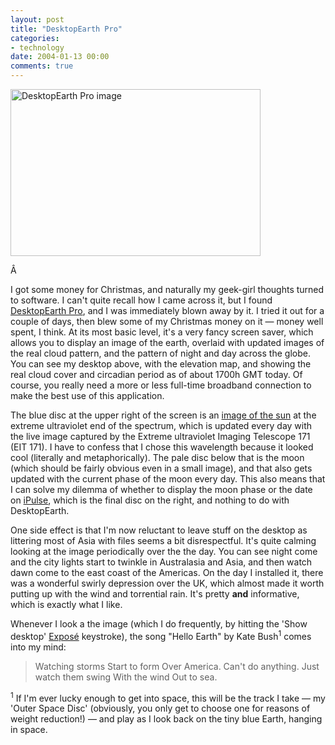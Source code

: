 ```yaml
---
layout: post
title: "DesktopEarth Pro"
categories:
- technology
date: 2004-01-13 00:00
comments: true
---
```


<p class="img-shadow"><img src="http://www.rousette.org.uk/mt-static/blog/archives/images/desktopearthpro.jpg" height="267" width="400" alt="DesktopEarth Pro image" /></p><p style="clear:both;">Â </p><p>I got some money for Christmas, and naturally my geek-girl thoughts turned to software. I can't quite recall how I came across it, but I found <a href="http://www.subrosasoft.com/thestore/product_info.php?products_id=423" title="Subrosasoft.com - DesktopEarth Pro">DesktopEarth Pro</a>, and I was immediately blown away by it. I tried it out for a couple of days, then blew some of my Christmas money on it &mdash; money well spent, I think. At its most basic level, it's a very fancy screen saver, which allows you to display an image of the earth, overlaid with updated images of the real cloud pattern, and the pattern of night and day across the globe. You can see my desktop above, with the elevation map, and showing the real cloud cover and circadian period as of about 1700h GMT today. Of course, you really need a more or less full-time broadband connection to make the best use of this application.</p>

<p>The blue disc at the upper right of the screen is an <a href="http://umbra.nascom.nasa.gov/images/latest.html" title="NASA images of the sun using Extreme Ultraviolet Imaging Telescope - EIT">image of the sun</a> at the extreme ultraviolet end of the spectrum, which is updated every day with the live image captured by the Extreme ultraviolet Imaging Telescope 171 (EIT 171). I have to confess that I chose this wavelength because it looked cool (literally and metaphorically). The pale disc below that is the moon (which should be fairly obvious even in a small image), and that also gets updated with the current phase of the moon every day. This also means that I can solve my dilemma of whether to display the moon phase or the date on <a href="http://iconfactory.com/ip_home.asp" title="Iconfactory - iPulse">iPulse</a>, which is the final disc on the right, and nothing to do with DesktopEarth.</p>

<p>One side effect is that I'm now reluctant to leave stuff on the desktop as littering most of Asia with files seems a bit disrespectful. It's quite calming looking at the image periodically over the the day. You can see night come and the city lights start to twinkle in Australasia and Asia, and then watch dawn come to the east coast of the Americas. On the day I installed it, there was a wonderful swirly depression over the UK, which almost made it worth putting up with the wind and torrential rain. It's pretty <strong>and</strong> informative, which is exactly what I like.</p>

<p>Whenever I look a the image (which I do frequently, by hitting the 'Show desktop' <a href="http://www.apple.com/macosx/features/expose/" title="Apple - How Expose works">Expos&eacute;</a> keystroke), the song "Hello Earth" by Kate Bush<sup>1</sup> comes into my mind:</p>

<blockquote>
<p>Watching storms
Start to form
Over America.
Can't do anything.
Just watch them swing
With the wind
Out to sea.
</p>
</blockquote>

<p>
<sup>1</sup> If I'm ever lucky enough to get into space, this will be the track I take &mdash; my 'Outer Space Disc' (obviously, you only get to choose one for reasons of weight reduction!) &mdash; and play as I look back on the tiny blue Earth, hanging in space.
</p>
